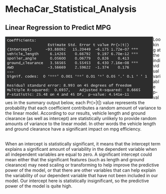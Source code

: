 # MechaCar_Statistical_Analysis

## Linear Regression to Predict MPG

<img align='left' src='Resources/mpg_pvalue.png' height='200'>
Looking at the individual variable p-values in the summary output below, each Pr(>|t|) value represents the probability that each coefficient contributes a random amount of variance to the linear model. According to our results, vehicle length and ground clearance (as well as intercept) are statistically unlikely to provide random amounts of variance to the linear model. In other words the vehicle length and ground clearance have a significant impact on mpg efficiency.
<br clear="left"/>

<br>

When an intercept is statistically significant, it means that the intercept term explains a significant amount of variability in the dependent variable when all independent variables are equal to zero. A significant intercept could mean either that the significant features (such as length and ground clearance) may need scaling or transforming to help improve the predictive power of the model, or that there are other variables that can help explain the variability of our dependent variable that have not been included in our model. Our intercept here is statistically insignificant, so the predictive power of the model is quite high.





